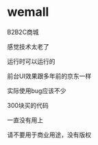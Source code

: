# wemall
B2B2C商城


感觉技术太老了  

运行时可以运行的

前台UI效果跟多年前的京东一样

实际使用bug应该不少

300块买的代码 

一直没有用上

请不要用于商业用途，没有版权
